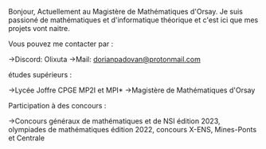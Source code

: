 Bonjour, 
Actuellement au Magistère de Mathématiques d'Orsay. 
Je suis passioné de mathématiques et d'informatique théorique et c'est ici que mes projets vont naitre. 

Vous pouvez me contacter par :

->Discord: Olixuta 
->Mail: dorianpadovan@protonmail.com

études supérieurs : 

->Lycée Joffre CPGE MP2I et MPI*
->Magistère de Mathématiques d'Orsay

Participation à des concours : 

->Concours généraux de mathématiques et de NSI édition 2023, olympiades de mathématiques édition 2022, concours X-ENS, Mines-Ponts et Centrale






<!---
Olixuta/Olixuta is a ✨ special ✨ repository because its `README.md` (this file) appears on your GitHub profile.
You can click the Preview link to take a look at your changes.
--->
